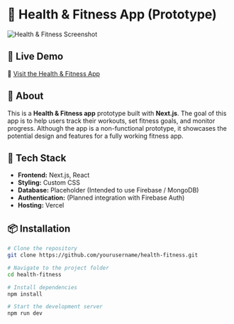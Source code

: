 # 💪 Health & Fitness App (Prototype)

![Health & Fitness Screenshot](https://i.imgur.com/6XMzwUl.png)

## 🚀 Live Demo

🔗 [Visit the Health & Fitness App](https://health-fitness-0xmitroglu.vercel.app/)

## 📖 About

This is a **Health & Fitness app** prototype built with **Next.js**. The goal of this app is to help users track their workouts, set fitness goals, and monitor progress. Although the app is a non-functional prototype, it showcases the potential design and features for a fully working fitness app.

## 🎨 Tech Stack

-   **Frontend:** Next.js, React
-   **Styling:** Custom CSS
-   **Database:** Placeholder (Intended to use Firebase / MongoDB)
-   **Authentication:** (Planned integration with Firebase Auth)
-   **Hosting:** Vercel

## 📦 Installation

```bash
# Clone the repository
git clone https://github.com/yourusername/health-fitness.git

# Navigate to the project folder
cd health-fitness

# Install dependencies
npm install

# Start the development server
npm run dev
```
